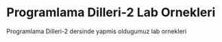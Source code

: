# Programlama Dilleri-2 Lab Ornekleri

Programlama Dilleri-2 dersinde yapmis oldugumuz lab ornekleri
